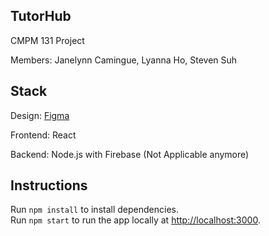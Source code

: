 ## TutorHub
CMPM 131 Project

Members: Janelynn Camingue, Lyanna Ho, Steven Suh

## Stack
Design: [Figma](https://www.figma.com/file/QgzacPd5z7j5gHscnZSNjonv/Tutor-Hub)

Frontend: React

Backend: Node.js with Firebase (Not Applicable anymore)

## Instructions
Run `npm install` to install dependencies.<br>
Run `npm start` to run the app locally at [http://localhost:3000](http://localhost:3000).
